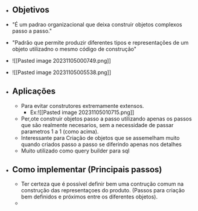 - ## Objetivos
- "É um padrao organizacional que deixa construir objetos complexos passo a passo."
- "Padrão que permite produzir diferentes tipos e representações de um objeto utilizadno o mesmo código de construção"
- ![[Pasted image 20231105000749.png]]
- ![[Pasted image 20231105005538.png]]

- ## Aplicações
	- Para evitar construtores extremamente extensos.
		- Ex:![[Pasted image 20231105010715.png]]
	- Per,ote construir objetos passo a passo utilizando apenas os passos que são realmente necesarios, sem a necessidade de passar parametros 1 a 1 (como acima).
	- Interessante para Criação de objetos que se assemelham muito quando criados passo a passo se diferindo apenas nos detalhes
	- Muito utilizado como query builder para sql
- ## Como implementar (Principais passos)
	- Ter certeza que é possível definir bem uma contrução comum na construção das representaçoes do produto. (Passos para criação bem definidos e próximos entre os diferentes objetos).
	- 